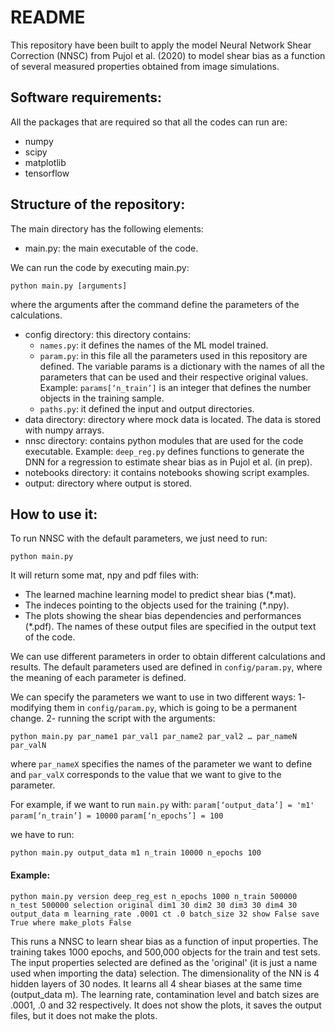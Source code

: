 # README

This repository have been built to apply the model Neural Network Shear Correction (NNSC) from Pujol et al. (2020) to model
shear bias as a function of several measured properties obtained from image simulations.

Software requirements:
----------------------
All the packages that are required so that all the codes can run are:
- numpy
- scipy
- matplotlib
- tensorflow

Structure of the repository:
----------------------------
The main directory has the following elements:
- main.py: the main executable of the code.

We can run the code by executing main.py:

`python main.py [arguments]`

where the arguments after the command define the parameters of the calculations.


- config directory: this directory contains:
    - `names.py`: it defines the names of the ML model trained.
	- `param.py`: in this file all the parameters used in this repository are defined.
	The variable params is a dictionary with the names of all the parameters that can be used and their respective original values.
	Example: `params[‘n_train’]` is an integer that defines the number objects in the training sample.
    - `paths.py`: it defined the input and output directories.
- data directory: directory where mock data is located. The data is stored with numpy arrays.
- nnsc directory: contains python modules that are used for the code executable.
Example: `deep_reg.py` defines functions to generate the DNN for a regression to estimate shear bias as in Pujol et al. (in prep).
- notebooks directory: it contains notebooks showing script examples.
- output: directory where output is stored.

How to use it:
--------------

To run NNSC with the default parameters, we just need to run:

`python main.py`

It will return some mat, npy and pdf files with:
- The learned machine learning model to predict shear bias (*.mat).
- The indeces pointing to the objects used for the training (*.npy).
- The plots showing the shear bias dependencies and performances (*.pdf).
The names of these output files are specified in the output text of the code.

We can use different parameters in order to obtain different calculations and results.
The default parameters used are defined in `config/param.py`, where the meaning of each parameter is defined.

We can specify the parameters we want to use in two different ways:
1- modifying them in `config/param.py`, which is going to be a permanent change.
2- running the script with the arguments:

`python main.py par_name1 par_val1 par_name2 par_val2 … par_nameN par_valN`

where `par_nameX` specifies the names of the parameter we want to define and `par_valX` corresponds to the value that we want to give to the parameter.

For example, if we want to run `main.py` with:
`param[‘output_data’] = 'm1'`
`param[‘n_train’] = 10000`
`param[‘n_epochs’] = 100`

we have to run:

`python main.py output_data m1 n_train 10000 n_epochs 100`


#### Example:

`python main.py version deep_reg_est n_epochs 1000 n_train 500000 n_test 500000 selection original dim1 30 dim2 30 dim3 30 dim4 30 output_data m learning_rate .0001 ct .0 batch_size 32 show False save True where make_plots False`

This runs a NNSC to learn shear bias as a function of input properties.
The training takes 1000 epochs, and 500,000 objects for the train and test sets.
The input properties selected are defined as the 'original' (it is just a name used when importing the data) selection.
The dimensionality of the NN is 4 hidden layers of 30 nodes.
It learns all 4 shear biases at the same time (output_data m).
The learning rate, contamination level and batch sizes are .0001, .0 and 32 respectively.
It does not show the plots, it saves the output files, but it does not make the plots.
